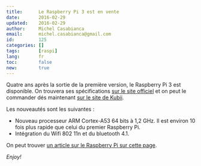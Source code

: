 ```yaml
---
title:      Le Raspberry Pi 3 est en vente
date:       2016-02-29
updated:    2016-02-29
author:     Michel Casabianca
email:      michel.casabianca@gmail.com
id:         125
categories: []
tags:       [raspi]
lang:       fr
toc:        false
new:        true
---
```


Quatre ans après la sortie de la première version, le Raspberry Pi 3 est disponible. On trouvera ses spécifications [sur le site officiel](https://www.raspberrypi.org/blog/raspberry-pi-3-on-sale/) et on peut le commander dés maintenant [sur le site de Kubii](http://www.kubii.fr/135-nouveau-raspberry-pi-3).

<!--more-->

Les nouveautés sont les suivantes :

- Nouveau processeur ARM Cortex-A53 64 bits à 1,2 GHz. Il est environ 10 fois plus rapide que celui du premier Raspberry Pi.
- Intégration du Wifi 802 11n et du bluetooth 4.1.

On peut trouver [un article sur le Raspberry Pi sur cette page](http://sweetohm.net/article/raspi-un-an.html).

*Enjoy!*
